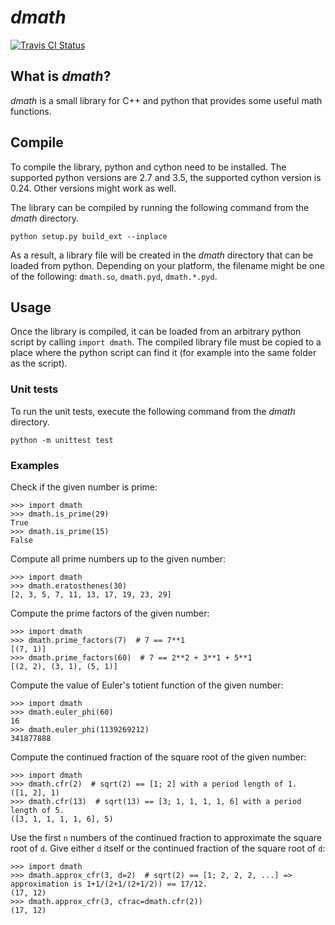 # *dmath*

[![Travis CI Status](https://travis-ci.org/dagophil/dmath.svg?branch=master)](https://travis-ci.org/dagophil/dmath)

## What is *dmath*?

*dmath* is a small library for C++ and python that provides some useful math functions.

## Compile

To compile the library, python and cython need to be installed. The supported python versions are 2.7 and 3.5, the
supported cython version is 0.24. Other versions might work as well.

The library can be compiled by running the following command from the *dmath* directory.
```
python setup.py build_ext --inplace
```
As a result, a library file will be created in the *dmath* directory that can be loaded from python. Depending on your
platform, the filename might be one of the following: `dmath.so`, `dmath.pyd`, `dmath.*.pyd`.

## Usage

Once the library is compiled, it can be loaded from an arbitrary python script by calling `import dmath`. The compiled library file must be copied
to a place where the python script can find it (for example into the same folder as the script).

### Unit tests

To run the unit tests, execute the following command from the *dmath* directory.
```
python -m unittest test
```

### Examples

Check if the given number is prime:
```
>>> import dmath
>>> dmath.is_prime(29)
True
>>> dmath.is_prime(15)
False
```

Compute all prime numbers up to the given number:
```
>>> import dmath
>>> dmath.eratosthenes(30)
[2, 3, 5, 7, 11, 13, 17, 19, 23, 29]
```

Compute the prime factors of the given number:
```
>>> import dmath
>>> dmath.prime_factors(7)  # 7 == 7**1
[(7, 1)]
>>> dmath.prime_factors(60)  # 7 == 2**2 + 3**1 + 5**1
[(2, 2), (3, 1), (5, 1)]
```

Compute the value of Euler's totient function of the given number:
```
>>> import dmath
>>> dmath.euler_phi(60)
16
>>> dmath.euler_phi(1139269212)
341877888
```

Compute the continued fraction of the square root of the given number:
```
>>> import dmath
>>> dmath.cfr(2)  # sqrt(2) == [1; 2] with a period length of 1.
([1, 2], 1)
>>> dmath.cfr(13)  # sqrt(13) == [3; 1, 1, 1, 1, 6] with a period length of 5.
([3, 1, 1, 1, 1, 6], 5)
```

Use the first `n` numbers of the continued fraction to approximate the square root of `d`. Give either `d` itself or
the continued fraction of the square root of `d`:
```
>>> import dmath
>>> dmath.approx_cfr(3, d=2)  # sqrt(2) == [1; 2, 2, 2, ...] => approximation is 1+1/(2+1/(2+1/2)) == 17/12.
(17, 12)
>>> dmath.approx_cfr(3, cfrac=dmath.cfr(2))
(17, 12)
```
